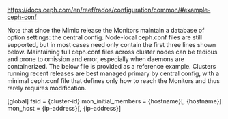 <https://docs.ceph.com/en/reef/rados/configuration/common/#example-ceph-conf>

Note that since the Mimic release the Monitors maintain a database of option settings: the central config. Node-local ceph.conf files are still supported, but in most cases need only contain the first three lines shown below. Maintaining full ceph.conf files across cluster nodes can be tedious and prone to omission and error, especially when daemons are containerized. The below file is provided as a reference example. Clusters running recent releases are best managed primary by central config, with a minimal ceph.conf file that defines only how to reach the Monitors and thus rarely requires modification.

[global]
fsid = {cluster-id}
mon_initial_members = {hostname}[, {hostname}]
mon_host = {ip-address}[, {ip-address}]
